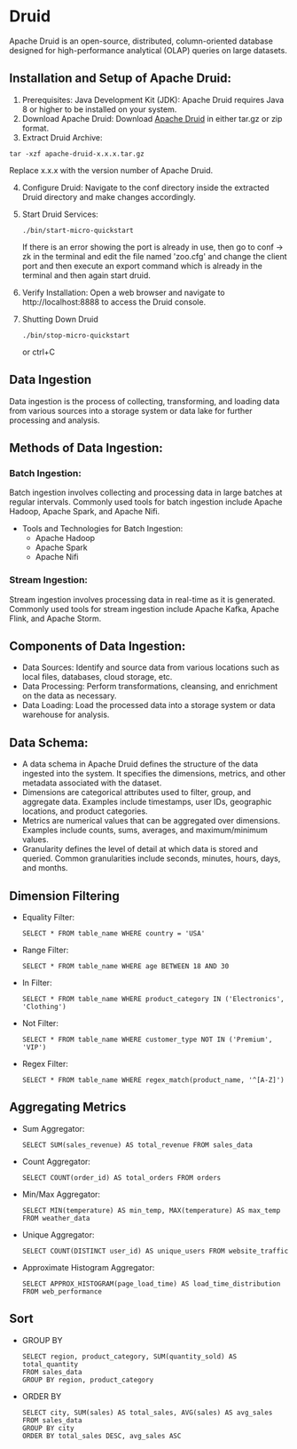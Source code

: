 # Druid
Apache Druid is an open-source, distributed, column-oriented database designed for high-performance analytical (OLAP) queries on large datasets. 
## Installation and Setup of Apache Druid:
1. Prerequisites:
   Java Development Kit (JDK): Apache Druid requires Java 8 or higher to be installed on your system.
2. Download Apache Druid:
   Download [Apache Druid](https://druid.apache.org) in either tar.gz or zip format.
3. Extract Druid Archive:
  ```
  tar -xzf apache-druid-x.x.x.tar.gz
  ```
 Replace x.x.x with the version number of Apache Druid.

4. Configure Druid:
  Navigate to the conf directory inside the extracted Druid directory and make changes accordingly. 
 
5. Start Druid Services:
   ```
   ./bin/start-micro-quickstart
   ```
   If there is an error showing the port is already in use, then go to conf -> zk in the terminal and edit the file named 'zoo.cfg' and change the client port and then execute an export command which is already in the terminal and then again start druid. 
6. Verify Installation:
   Open a web browser and navigate to http://localhost:8888 to access the Druid console.
7. Shutting Down Druid
   ```
   ./bin/stop-micro-quickstart
   ```
   or
   ctrl+C
## Data Ingestion
   Data ingestion is the process of collecting, transforming, and loading data from various sources into a storage system or data lake for further processing and analysis.
   
## Methods of Data Ingestion:
   
### Batch Ingestion:
   Batch ingestion involves collecting and processing data in large batches at regular intervals. Commonly used tools for batch ingestion include Apache Hadoop, Apache Spark, and Apache Nifi.
- Tools and Technologies for Batch Ingestion:
   - Apache Hadoop
   - Apache Spark
   - Apache Nifi
    
### Stream Ingestion:
   Stream ingestion involves processing data in real-time as it is generated. Commonly used tools for stream ingestion include Apache Kafka, Apache Flink, and Apache Storm.

## Components of Data Ingestion:
   - Data Sources: Identify and source data from various locations such as local files, databases, cloud storage, etc.
   - Data Processing: Perform transformations, cleansing, and enrichment on the data as necessary.
   - Data Loading: Load the processed data into a storage system or data warehouse for analysis.
## Data Schema:
- A data schema in Apache Druid defines the structure of the data ingested into the system. It specifies the dimensions, metrics, and other metadata associated with the dataset.
- Dimensions are categorical attributes used to filter, group, and aggregate data. Examples include timestamps, user IDs, geographic locations, and product categories.
- Metrics are numerical values that can be aggregated over dimensions.
Examples include counts, sums, averages, and maximum/minimum values.
- Granularity defines the level of detail at which data is stored and queried.
Common granularities include seconds, minutes, hours, days, and months.

## Dimension Filtering
- Equality Filter:
  ```
  SELECT * FROM table_name WHERE country = 'USA'
  ```
- Range Filter:
  ```
  SELECT * FROM table_name WHERE age BETWEEN 18 AND 30
  ```
- In Filter:
  ```
  SELECT * FROM table_name WHERE product_category IN ('Electronics', 'Clothing')
  ```
- Not Filter:
  ```
  SELECT * FROM table_name WHERE customer_type NOT IN ('Premium', 'VIP')
  ```
- Regex Filter:
  ```
  SELECT * FROM table_name WHERE regex_match(product_name, '^[A-Z]')
  ```
## Aggregating Metrics
- Sum Aggregator:
  ```
  SELECT SUM(sales_revenue) AS total_revenue FROM sales_data
  ```
- Count Aggregator:
  ```
  SELECT COUNT(order_id) AS total_orders FROM orders
  ```
- Min/Max Aggregator:
   ```
  SELECT MIN(temperature) AS min_temp, MAX(temperature) AS max_temp FROM weather_data
   ```
- Unique Aggregator:
   ```
  SELECT COUNT(DISTINCT user_id) AS unique_users FROM website_traffic
   ```
- Approximate Histogram Aggregator:
  ```
  SELECT APPROX_HISTOGRAM(page_load_time) AS load_time_distribution FROM web_performance
  ```
## Sort
- GROUP BY
  ```
  SELECT region, product_category, SUM(quantity_sold) AS total_quantity
  FROM sales_data
  GROUP BY region, product_category
  ```
- ORDER BY
  ```
  SELECT city, SUM(sales) AS total_sales, AVG(sales) AS avg_sales
  FROM sales_data
  GROUP BY city
  ORDER BY total_sales DESC, avg_sales ASC
  ```
  


   
   
